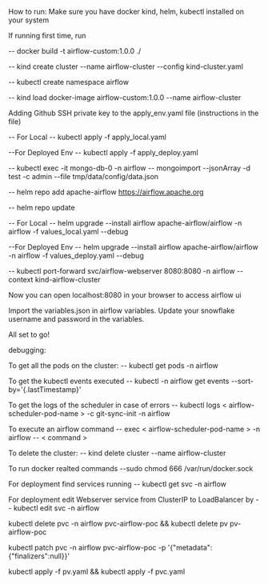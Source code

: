 How to run:
Make sure you have docker kind, helm, kubectl installed on your system

If running first time, run

-- docker build -t airflow-custom:1.0.0 ./

-- kind create cluster --name airflow-cluster --config kind-cluster.yaml

-- kubectl create namespace airflow

-- kind load docker-image airflow-custom:1.0.0 --name airflow-cluster 

Adding Github SSH private key to the apply_env.yaml file (instructions in the file)

-- For Local
-- kubectl apply -f apply_local.yaml

--For Deployed Env
-- kubectl apply -f apply_deploy.yaml

-- kubectl exec -it mongo-db-0 -n airflow -- mongoimport --jsonArray -d test -c admin --file tmp/data/config/data.json

-- helm repo add apache-airflow https://airflow.apache.org

-- helm repo update

-- For Local
-- helm upgrade --install airflow apache-airflow/airflow -n airflow -f values_local.yaml --debug 

--For Deployed Env
-- helm upgrade --install airflow apache-airflow/airflow -n airflow -f values_deploy.yaml --debug 

-- kubectl port-forward svc/airflow-webserver 8080:8080 -n airflow --context kind-airflow-cluster

Now you can open localhost:8080 in your browser to access airflow ui

Import the variables.json in airflow variables.
Update your snowflake username and password in the variables.

All set to go!


debugging:

To get all the pods on the cluster:
-- kubectl get pods -n airflow

To get the kubectl events executed
-- kubectl -n airflow get events --sort-by='{.lastTimestamp}'

To get the logs of the scheduler in case of errors
-- kubectl logs < airflow-scheduler-pod-name > -c git-sync-init -n airflow

To execute an airflow command
-- exec < airflow-scheduler-pod-name > -n airflow -- < command >

To delete the cluster:
-- kind delete cluster --name airflow-cluster

To run docker realted commands
--sudo chmod 666 /var/run/docker.sock    

For deployment find services running
-- kubectl get svc -n airflow

For deployment edit Webserver service from ClusterIP to LoadBalancer by
-- kubectl edit svc -n airflow


kubectl delete pvc -n airflow pvc-airflow-poc && kubectl delete pv pv-airflow-poc


kubectl patch pvc -n airflow pvc-airflow-poc -p '{"metadata":{"finalizers":null}}'

kubectl apply -f pv.yaml && kubectl apply -f pvc.yaml